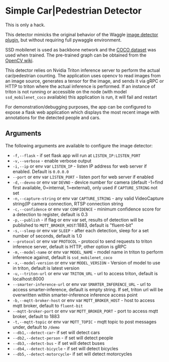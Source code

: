 <!--
waggle_topic=/plugins_and_code
-->

# Simple Car|Pedestrian Detector 

This is only a hack.

This detector mimicks the original behavior of the Waggle
[image detector plugin](https://github.com/waggle-sensor/plugin_manager/tree/master/plugins/image-detector.plugin),
but without requiring full pywaggle environment.

SSD mobilenet is used as backbone network and
the [COCO dataset](http://cocodataset.org/#home)
was used when trained.  The pre-trained graph can
be obtained from the
[OpenCV wiki](https://github.com/opencv/opencv/wiki/TensorFlow-Object-Detection-API).

This detector relies on Nvidia Triton inference server to perform the actual car/pedestrian counting. The application uses opencv to read images from an image source, generates a tensor for the image, and sends it via gRPC or HTTP to triton where the actual inference is performed. If an instance of triton is not running or accessible on the node (with model `ssd_mobilenet_coco` available) this application is run, it will fail and restart

For demonstration/debugging purposes, the app can be configured to expose a flask web application which displays the most recent image with annotations for the detected people and cars.

## Arguments
The following arguments are available to configure the image detector:
- `-f,--flask` - if set flask app will run at `LISTEN_IP:LISTEN_PORT`
- `-v,--verbose` - enable verbose output
- `-i,--ip` or env var `LISTEN_IP` - listen IP address for web server if enabled. Default is `0.0.0.0`
- `--port` or env var `LISTEN_PORT` - listen port for web server if enabled
- `-d,--devno` or env var `DEVNO` - device number for camera (default -1=find first available, 0=internal, 1=external), only used if `CAPTURE_STRING` not set
- `-n,--capture-string` or env var `CAPTURE_STRING` - any valid VideoCapture string(IP camera connection, RTSP connection string
- `-c,--confidence` or env var `CONFIDENCE` - minimum confidence score for a detection to register, default is 0.3
- `-p,--publish` - if flag or env var set, results of detection will be published to `MQTT_BROKER_HOST`:1883, default is "fluent-bit"
- `-s,--sleep` or env var `SLEEP` - after each detection, sleep for a set number of seconds, default is 1.0
- `--protocol` or env var `PROTOCOL` - protocol to send requests to triton inference server, default is HTTP, other option is gRPC
- `-m,--model-name` or env var `MODEL_NAME` - model name in triton to perform inference against, default is `ssd_mobilenet_coco`
- `-x,--model-version` or env var `MODEL_VERSION` - Version of model to use in triton, default is latest version
- `-u,--triton-url` or env var `TRITON_URL` - url to access triton, default is localhost:8000
- `--smarter-inference-url` or env var `SMARTER_INFERENCE_URL` - url to access smarter-inference, default is empty string. If set, triton url will be overwritten within smarter-inference inference access point
- `-b,--mqtt-broker-host` or env var `MQTT_BROKER_HOST` - host to access mqtt broker, default to `fluent-bit`
- `--mqtt-broker-port` or env var `MQTT_BROKER_PORT` - port to access mqtt broker, default to 1883
- `-t,--mqtt-topic` or env var `MQTT_TOPIC` - mqtt topic to post messages under, default to `/demo`
- `--db1,--detect-car`- if set will detect cars
- `--db2,--detect-person` - if set will detect people
- `--db3,--detect-bus` - if set will detect buses
- `--db4,--detect-bicycle` - if set will detect bicycles
- `--db5,--detect-motorcycle`- if set will detect motorcycles




